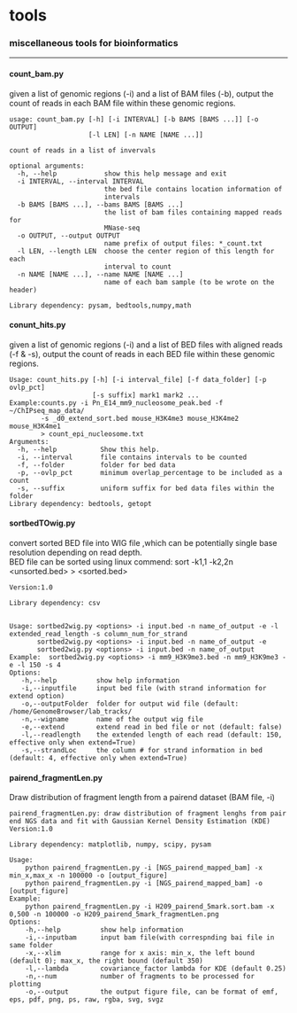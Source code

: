 tools
=====

### miscellaneous tools for bioinformatics ###

---

#### count\_bam.py

given a list of genomic regions (-i) and a list of BAM files (-b), output the count of reads in each BAM file within these genomic regions.

```
usage: count_bam.py [-h] [-i INTERVAL] [-b BAMS [BAMS ...]] [-o OUTPUT]
                    [-l LEN] [-n NAME [NAME ...]]

count of reads in a list of invervals

optional arguments:
  -h, --help            show this help message and exit
  -i INTERVAL, --interval INTERVAL
                        the bed file contains location information of
                        intervals
  -b BAMS [BAMS ...], --bams BAMS [BAMS ...]
                        the list of bam files containing mapped reads for
                        MNase-seq
  -o OUTPUT, --output OUTPUT
                        name prefix of output files: *_count.txt
  -l LEN, --length LEN  choose the center region of this length for each
                        interval to count
  -n NAME [NAME ...], --name NAME [NAME ...]
                        name of each bam sample (to be wrote on the header)

Library dependency: pysam, bedtools,numpy,math
```

#### conunt\_hits.py
given a list of genomic regions (-i) and a list of BED files with aligned reads (-f & -s), output the count of reads in each BED file within these genomic regions.

```
Usage: count_hits.py [-h] [-i interval_file] [-f data_folder] [-p ovlp_pct]
                     [-s suffix] mark1 mark2 ...
Example:counts.py -i Pn_E14_mm9_nucleosome_peak.bed -f ~/ChIPseq_map_data/
        -s _d0_extend_sort.bed mouse_H3K4me3 mouse_H3K4me2 mouse_H3K4me1
        > count_epi_nucleosome.txt
Arguments:
  -h, --help           Show this help.
  -i, --interval       file contains intervals to be counted
  -f, --folder         folder for bed data
  -p, --ovlp_pct       minimum overlap_percentage to be included as a count
  -s, --suffix         uniform suffix for bed data files within the folder
Library dependency: bedtools, getopt

```


#### sortbedTOwig.py
convert sorted BED file into WIG file ,which can be potentially single base resolution depending on read depth.  
BED file can be sorted using linux commend:
sort -k1,1 -k2,2n <unsorted.bed> > <sorted.bed>

```
Version:1.0

Library dependency: csv


Usage: sortbed2wig.py <options> -i input.bed -n name_of_output -e -l extended_read_length -s column_num_for_strand
       sortbed2wig.py <options> -i input.bed -n name_of_output -e
       sortbed2wig.py <options> -i input.bed -n name_of_output
Example:  sortbed2wig.py <options> -i mm9_H3K9me3.bed -n mm9_H3K9me3 -e -l 150 -s 4
Options:
   -h,--help          show help information
   -i,--inputfile     input bed file (with strand information for extend option)
   -o,--outputFolder  folder for output wid file (default: /home/GenomeBrowser/lab_tracks/
   -n,--wigname       name of the output wig file
   -e,--extend        extend read in bed file or not (default: false)
   -l,--readlength    the extended length of each read (default: 150, effective only when extend=True)
   -s,--strandLoc     the column # for strand information in bed (default: 4, effective only when extend=True)
```

#### pairend\_fragmentLen.py
Draw distribution of fragment length from a pairend dataset (BAM file, -i)

```
pairend_fragmentLen.py: draw distribution of fragment lenghs from pair end NGS data and fit with Gaussian Kernel Density Estimation (KDE)
Version:1.0

Library dependency: matplotlib, numpy, scipy, pysam

Usage:
    python pairend_fragmentLen.py -i [NGS_pairend_mapped_bam] -x min_x,max_x -n 100000 -o [output_figure]
    python pairend_fragmentLen.py -i [NGS_pairend_mapped_bam] -o [output_figure]
Example:
    python pairend_fragmentLen.py -i H209_pairend_5mark.sort.bam -x 0,500 -n 100000 -o H209_pairend_5mark_fragmentLen.png
Options:
    -h,--help          show help information
    -i,--inputbam      input bam file(with correspnding bai file in same folder
    -x,--xlim          range for x axis: min_x, the left bound (default 0); max_x, the right bound (default 350)
    -l,--lambda        covariance_factor lambda for KDE (default 0.25)
    -n,--num           number of fragments to be processed for plotting
    -o,--output        the output figure file, can be format of emf, eps, pdf, png, ps, raw, rgba, svg, svgz

```
